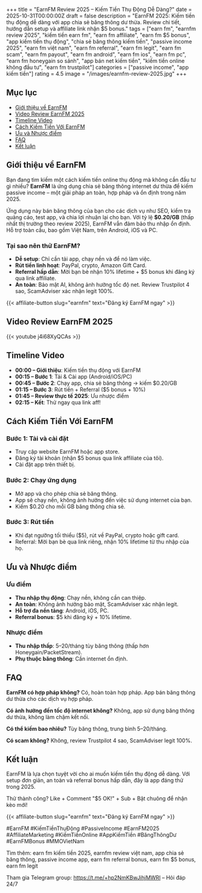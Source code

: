 +++
title = "EarnFM Review 2025 – Kiếm Tiền Thụ Động Dễ Dàng?"
date = 2025-10-31T00:00:00Z
draft = false
description = "EarnFM 2025: Kiếm tiền thụ động dễ dàng với app chia sẻ băng thông dư thừa. Review chi tiết, hướng dẫn setup và affiliate link nhận $5 bonus."
tags = ["earn fm", "earnfm review 2025", "kiếm tiền earn fm", "earn fm affiliate", "earn fm $5 bonus", "app kiếm tiền thụ động", "chia sẻ băng thông kiếm tiền", "passive income 2025", "earn fm việt nam", "earn fm referral", "earn fm legit", "earn fm scam", "earn fm payout", "earn fm android", "earn fm ios", "earn fm pc", "earn fm honeygain so sánh", "app bán net kiếm tiền", "kiếm tiền online không đầu tư", "earn fm trustpilot"]
categories = ["passive income", "app kiếm tiền"]
rating = 4.5
image = "/images/earnfm-review-2025.jpg"
+++

## Mục lục
- [Giới thiệu về EarnFM](#giới-thiệu-về-earnfm)
- [Video Review EarnFM 2025](#video-review-earnfm-2025)
- [Timeline Video](#timeline-video)
- [Cách Kiếm Tiền Với EarnFM](#cách-kiếm-tiền-với-earnfm)
- [Ưu và Nhược điểm](#ưu-và-nhược-điểm)
- [FAQ](#faq)
- [Kết luận](#kết-luận)

## Giới thiệu về EarnFM

Bạn đang tìm kiếm một cách kiếm tiền online thụ động mà không cần đầu tư gì nhiều? **EarnFM** là ứng dụng chia sẻ băng thông internet dư thừa để kiếm passive income – một giải pháp an toàn, hợp pháp và ổn định trong năm 2025.

Ứng dụng này bán băng thông của bạn cho các dịch vụ như SEO, kiểm tra quảng cáo, test app, và chia lợi nhuận lại cho bạn. Với tỷ lệ **$0.20/GB** (thấp nhất thị trường theo review 2025), EarnFM vẫn đảm bảo thu nhập ổn định. Hỗ trợ toàn cầu, bao gồm Việt Nam, trên Android, iOS và PC.

### Tại sao nên thử EarnFM?
- **Dễ setup**: Chỉ cần tải app, chạy nền và để nó làm việc.
- **Rút tiền linh hoạt**: PayPal, crypto, Amazon Gift Card.
- **Referral hấp dẫn**: Mời bạn bè nhận 10% lifetime + $5 bonus khi đăng ký qua link affiliate.
- **An toàn**: Bảo mật AI, không ảnh hưởng tốc độ net. Review Trustpilot 4 sao, ScamAdviser xác nhận legit 100%.

{{< affiliate-button slug="earnfm" text="Đăng ký EarnFM ngay" >}}

## Video Review EarnFM 2025

{{< youtube j4i68XyQCAs >}}

## Timeline Video

- **00:00 – Giới thiệu**: Kiếm tiền thụ động với EarnFM
- **00:15 – Bước 1**: Tải & Cài app (Android/iOS/PC)
- **00:45 – Bước 2**: Chạy app, chia sẻ băng thông → kiếm $0.20/GB
- **01:15 – Bước 3**: Rút tiền + Referral ($5 bonus + 10%)
- **01:45 – Review thực tế 2025**: Ưu nhược điểm
- **02:15 – Kết**: Thử ngay qua link aff!

## Cách Kiếm Tiền Với EarnFM

### Bước 1: Tải và cài đặt
- Truy cập website EarnFM hoặc app store.
- Đăng ký tài khoản (nhận $5 bonus qua link affiliate của tôi).
- Cài đặt app trên thiết bị.

### Bước 2: Chạy ứng dụng
- Mở app và cho phép chia sẻ băng thông.
- App sẽ chạy nền, không ảnh hưởng đến việc sử dụng internet của bạn.
- Kiếm $0.20 cho mỗi GB băng thông chia sẻ.

### Bước 3: Rút tiền
- Khi đạt ngưỡng tối thiểu ($5), rút về PayPal, crypto hoặc gift card.
- Referral: Mời bạn bè qua link riêng, nhận 10% lifetime từ thu nhập của họ.

## Ưu và Nhược điểm

### Ưu điểm
- **Thu nhập thụ động**: Chạy nền, không cần can thiệp.
- **An toàn**: Không ảnh hưởng bảo mật, ScamAdviser xác nhận legit.
- **Hỗ trợ đa nền tảng**: Android, iOS, PC.
- **Referral bonus**: $5 khi đăng ký + 10% lifetime.

### Nhược điểm
- **Thu nhập thấp**: $5–$20/tháng tùy băng thông (thấp hơn Honeygain/PacketStream).
- **Phụ thuộc băng thông**: Cần internet ổn định.

## FAQ

**EarnFM có hợp pháp không?**
Có, hoàn toàn hợp pháp. App bán băng thông dư thừa cho các dịch vụ hợp pháp.

**Có ảnh hưởng đến tốc độ internet không?**
Không, app sử dụng băng thông dư thừa, không làm chậm kết nối.

**Có thể kiếm bao nhiêu?**
Tùy băng thông, trung bình $5–$20/tháng.

**Có scam không?**
Không, review Trustpilot 4 sao, ScamAdviser legit 100%.

## Kết luận

EarnFM là lựa chọn tuyệt vời cho ai muốn kiếm tiền thụ động dễ dàng. Với setup đơn giản, an toàn và referral bonus hấp dẫn, đây là app đáng thử trong 2025.

Thử thành công? Like + Comment "$5 OK!" + Sub + Bật chuông để nhận kèo mới!

{{< affiliate-button slug="earnfm" text="Đăng ký EarnFM ngay" >}}

#EarnFM #KiếmTiềnThụĐộng #PassiveIncome #EarnFM2025 #AffiliateMarketing #KiếmTiềnOnline #AppKiếmTiền #BăngThôngDư #EarnFMBonus #MMOVietNam

Tìm thêm: earn fm kiếm tiền 2025, earnfm review việt nam, app chia sẻ băng thông, passive income app, earn fm referral bonus, earn fm $5 bonus, earn fm legit

Tham gia Telegram group: https://t.me/+hp2NmKBwJihjMWRl – Hỏi đáp 24/7
